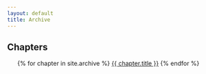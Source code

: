 ```yaml
---
layout: default
title: Archive
---
```


## Chapters


<ul> 
    {% for chapter in site.archive %}
        <a href="{{ site.baseurl }}{{ chapter.url }}" class="chapter-btn">{{ chapter.title }}</a>
    {% endfor %}
</ul>
